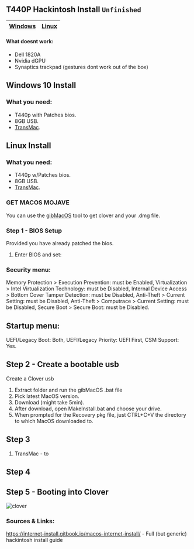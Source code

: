 ## T440P Hackintosh Install ``` Unfinished ```
[Windows](#windows) | [Linux](#linux) |
--- | --- |

#### What doesnt work:
* Dell 1820A
* Nvidia dGPU
* Synaptics trackpad (gestures dont work out of the box)


<h2 name="windows">Windows 10 Install</h2>

### What you need:
* T440p with Patches bios.
* 8GB USB.
* [TransMac](https://www.acutesystems.com/scrtm.htm).


<h2 name="linux">Linux Install</h2>

### What you need:
* T440p w/Patches bios.
* 8GB USB.
* [TransMac](https://www.acutesystems.com/scrtm.htm).


### GET MACOS MOJAVE
You can use the [gibMacOS](https://github.com/corpnewt/gibMacOS) tool to get clover and your .dmg file.

### Step 1 - BIOS Setup
Provided you have already patched the bios.

1. Enter BIOS and set:
### Security menu:
Memory Protection > Execution Prevention: must be Enabled,
Virtualization > Intel Virtualization Technology: must be Disabled,
Internal Device Access > Bottom Cover Tamper Detection: must be Disabled,
Anti-Theft > Current Setting: must be Disabled,
Anti-Theft > Computrace > Current Setting: must be Disabled,
Secure Boot > Secure Boot: must be Disabled.
## Startup menu:
UEFI/Legacy Boot: Both,
UEFI/Legacy Priority: UEFI First,
CSM Support: Yes.

## Step 2 - Create a bootable usb
Create a Clover usb 

1. Extract folder and run the gibMacOS .bat file
2. Pick latest MacOS version.
3. Download (might take 5min).
4. After download, open MakeInstall.bat and choose your drive.
5. When prompted for the Recovery pkg file, just CTRL+C+V the directory to which MacOS downloaded to.

## Step 3 
1. TransMac - to 

## Step 4

## Step 5 - Booting into Clover
![clover](https://i.redd.it/np7ai9qbdld21.png)

### Sources & Links:
https://internet-install.gitbook.io/macos-internet-install/ - Full (but generic) hackintosh install guide
